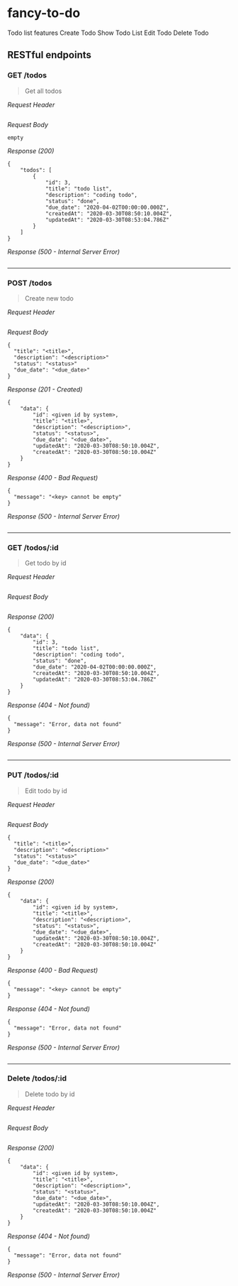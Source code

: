 # fancy-to-do

Todo list features
Create Todo
Show Todo List
Edit Todo
Delete Todo

## RESTful endpoints

### GET /todos

> Get all todos

_Request Header_

```

```

_Request Body_

```
empty
```

_Response (200)_

```
{
    "todos": [
        {
            "id": 3,
            "title": "todo list",
            "description": "coding todo",
            "status": "done",
            "due_date": "2020-04-02T00:00:00.000Z",
            "createdAt": "2020-03-30T08:50:10.004Z",
            "updatedAt": "2020-03-30T08:53:04.786Z"
        }
    ]
}
```

_Response (500 - Internal Server Error)_

```

```

---

### POST /todos

> Create new todo

_Request Header_

```

```

_Request Body_

```
{
  "title": "<title>",
  "description": "<description>"
  "status": "<status>"
  "due_date": "<due_date>"
}
```

_Response (201 - Created)_

```
{
    "data": {
        "id": <given id by system>,
        "title": "<title>",
        "description": "<description>",
        "status": "<status>",
        "due_date": "<due_date>",
        "updatedAt": "2020-03-30T08:50:10.004Z",
        "createdAt": "2020-03-30T08:50:10.004Z"
    }
}
```

_Response (400 - Bad Request)_

```
{
  "message": "<key> cannot be empty"
}
```

_Response (500 - Internal Server Error)_

```

```

---

### GET /todos/:id

> Get todo by id

_Request Header_

```

```

_Request Body_

```

```

_Response (200)_

```
{
    "data": {
        "id": 3,
        "title": "todo list",
        "description": "coding todo",
        "status": "done",
        "due_date": "2020-04-02T00:00:00.000Z",
        "createdAt": "2020-03-30T08:50:10.004Z",
        "updatedAt": "2020-03-30T08:53:04.786Z"
    }
}
```

_Response (404 - Not found)_

```
{
  "message": "Error, data not found"
}
```

_Response (500 - Internal Server Error)_

```

```

---

### PUT /todos/:id

> Edit todo by id

_Request Header_

```

```

_Request Body_

```
{
  "title": "<title>",
  "description": "<description>"
  "status": "<status>"
  "due_date": "<due_date>"
}
```

_Response (200)_

```
{
    "data": {
        "id": <given id by system>,
        "title": "<title>",
        "description": "<description>",
        "status": "<status>",
        "due_date": "<due_date>",
        "updatedAt": "2020-03-30T08:50:10.004Z",
        "createdAt": "2020-03-30T08:50:10.004Z"
    }
}
```

_Response (400 - Bad Request)_

```
{
  "message": "<key> cannot be empty"
}
```

_Response (404 - Not found)_

```
{
  "message": "Error, data not found"
}
```

_Response (500 - Internal Server Error)_

```

```

---

### Delete /todos/:id

> Delete todo by id

_Request Header_

```

```

_Request Body_

```

```

_Response (200)_

```
{
    "data": {
        "id": <given id by system>,
        "title": "<title>",
        "description": "<description>",
        "status": "<status>",
        "due_date": "<due_date>",
        "updatedAt": "2020-03-30T08:50:10.004Z",
        "createdAt": "2020-03-30T08:50:10.004Z"
    }
}
```

_Response (404 - Not found)_

```
{
  "message": "Error, data not found"
}
```

_Response (500 - Internal Server Error)_

```

```

